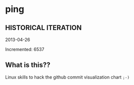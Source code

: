 # ping

## HISTORICAL ITERATION
2013-04-26

Incremented: 6537

## What is this?? 
Linux skills to hack the github commit visualization chart `;-)`
